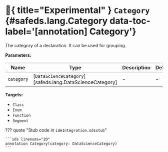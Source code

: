 [//]: # (DO NOT EDIT THIS FILE DIRECTLY. Instead, edit the corresponding stub file and execute `npm run docs:api`.)

# :test_tube:{ title="Experimental" } <code class="doc-symbol doc-symbol-annotation"></code> `Category` {#safeds.lang.Category data-toc-label='[annotation] Category'}

The category of a declaration. It can be used for grouping.

**Parameters:**

| Name | Type | Description | Default |
|------|------|-------------|---------|
| `category` | [`DataScienceCategory`][safeds.lang.DataScienceCategory] | - | - |

**Targets:**

- `Class`
- `Enum`
- `Function`
- `Segment`

??? quote "Stub code in `ideIntegration.sdsstub`"

    ```sds linenums="20"
    annotation Category(category: DataScienceCategory)
    ```
